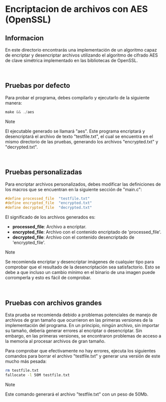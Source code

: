 # Encriptacion de archivos con AES (OpenSSL)

## Informacion

En este directorio encontrarás una implementación de un algoritmo capaz de encriptar y desencriptar archivos utilizando el algoritmo de cifrado AES de clave simétrica implementado en las bibliotecas de OpenSSL.

<br>

## Pruebas por defecto

Para probar el programa, debes compilarlo y ejecutarlo de la siguiente manera:
```c
make && ./aes
```
> [!NOTE]
> El ejecutable generado se llamará "aes". Este programa encriptará y desencriptará el archivo de texto "testfile.txt", el cual se encuentra en el mismo directorio de las pruebas, generando los archivos "encrypted.txt" y "decrypted.txt".

<br>

## Pruebas personalizadas

Para encriptar archivos personalizados, debes modificar las definiciones de los macros que se encuentran en la siguiente sección de "main.c":
```c
#define processed_file  "testfile.txt"
#define encrypted_file  "encrypted.txt" 
#define decrypted_file  "decrypted.txt"
```

El significado de los archivos generados es:
- **processed_file**: Archivo a encriptar.
- **encrypted_file**: Archivo con el contenido encriptado de 'processed_file'.
- **decrypted_file**: Archivo con el contenido desencriptado de 'encrypted_file'.

> [!NOTE]
> Se recomienda encriptar y desencriptar imágenes de cualquier tipo para comprobar que el resultado de la desencriptación sea satisfactorio. Esto se debe a que incluso un cambio mínimo en el binario de una imagen puede corromperla y esto es fácil de comprobar.

<br>

## Pruebas con archivos grandes

Esta prueba se recomienda debido a problemas potenciales de manejo de archivos de gran tamaño que ocurrieron en las primeras versiones de la implementación del programa. En un principio, ningún archivo, sin importar su tamaño, debería generar errores al encriptar o desencriptar. Sin embargo, en las primeras versiones, se encontraron problemas de acceso a la memoria al procesar archivos de gran tamaño.

Para comprobar que efectivamente no hay errores, ejecuta los siguientes comandos para borrar el archivo "testfile.txt" y generar una versión de este mucho más pesada:
```bash
rm testfile.txt
fallocate -l 50M testfile.txt
```

> [!NOTE]
> Este comando generará el archivo "testfile.txt" con un peso de 50Mb.
